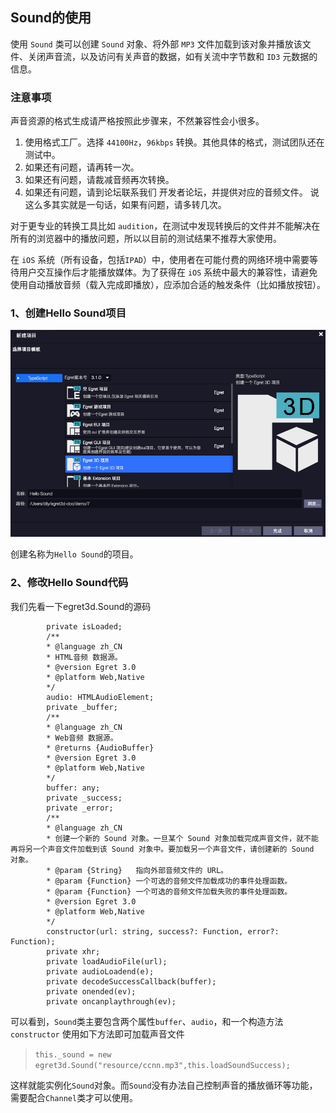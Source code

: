 ## Sound的使用

使用 `Sound` 类可以创建 `Sound` 对象、将外部 `MP3` 文件加载到该对象并播放该文件、关闭声音流，以及访问有关声音的数据，如有关流中字节数和 `ID3` 元数据的信息。

### 注意事项

声音资源的格式生成请严格按照此步骤来，不然兼容性会小很多。

1. 使用格式工厂。选择 `44100Hz`，`96kbps` 转换。其他具体的格式，测试团队还在测试中。
2. 如果还有问题，请再转一次。
3. 如果还有问题，请裁减音频再次转换。
4. 如果还有问题，请到论坛联系我们 开发者论坛，并提供对应的音频文件。
说这么多其实就是一句话，如果有问题，请多转几次。

对于更专业的转换工具比如 `audition`，在测试中发现转换后的文件并不能解决在所有的浏览器中的播放问题，所以以目前的测试结果不推荐大家使用。

在 `iOS` 系统（所有设备，包括`IPAD`）中，使用者在可能付费的网络环境中需要等待用户交互操作后才能播放媒体。为了获得在 `iOS` 系统中最大的兼容性，请避免使用自动播放音频（载入完成即播放），应添加合适的触发条件（比如播放按钮）。

### 1、创建Hello Sound项目

![alt](575e583db4ed1.jpg)

创建名称为`Hello Sound`的项目。

### 2、修改Hello Sound代码

我们先看一下egret3d.Sound的源码
```
        private isLoaded;
        /**
        * @language zh_CN
        * HTML音频 数据源。
        * @version Egret 3.0
        * @platform Web,Native
        */
        audio: HTMLAudioElement;
        private _buffer;
        /**
        * @language zh_CN
        * Web音频 数据源。
        * @returns {AudioBuffer}
        * @version Egret 3.0
        * @platform Web,Native
        */
        buffer: any;
        private _success;
        private _error;
        /**
        * @language zh_CN
        * 创建一个新的 Sound 对象。一旦某个 Sound 对象加载完成声音文件，就不能再将另一个声音文件加载到该 Sound 对象中。要加载另一个声音文件，请创建新的 Sound 对象。
        * @param {String}   指向外部音频文件的 URL。
        * @param {Function} 一个可选的音频文件加载成功的事件处理函数。
        * @param {Function} 一个可选的音频文件加载失败的事件处理函数。
        * @version Egret 3.0
        * @platform Web,Native
        */
        constructor(url: string, success?: Function, error?: Function);
        private xhr;
        private loadAudioFile(url);
        private audioLoadend(e);
        private decodeSuccessCallback(buffer);
        private onended(ev);
        private oncanplaythrough(ev);
```
可以看到，`Sound`类主要包含两个属性`buffer`、`audio`，和一个构造方法`constructor`
使用如下方法即可加载声音文件
> `this._sound = new egret3d.Sound("resource/ccnn.mp3",this.loadSoundSuccess);`

这样就能实例化`Sound`对象。而`Sound`没有办法自己控制声音的播放循环等功能，需要配合`Channel`类才可以使用。
